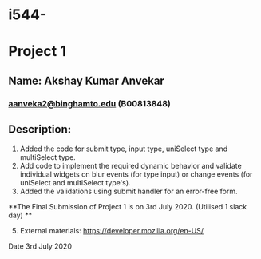 # i544-

# Project 1
## Name: Akshay Kumar Anvekar
### aanveka2@binghamto.edu (B00813848)


## Description:

1. Added the code for  submit type,  input type,  uniSelect type and multiSelect type.
2. Add code to implement the required dynamic behavior and validate individual widgets on blur events (for type input) or change events (for uniSelect and multiSelect type's).
3. Added the validations using submit handler for an error-free form.

**The Final Submission of Project 1 is on 3rd July 2020. (Utilised  1 slack day) **


5. External materials: 
https://developer.mozilla.org/en-US/



Date 3rd July 2020
